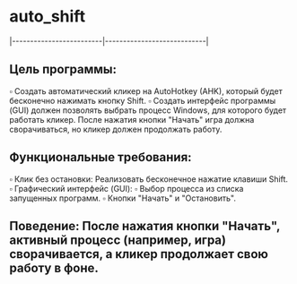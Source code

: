 # auto_shift

|-------------------------|----------------------------| 

## Цель программы:
▫️ Создать автоматический кликер на AutoHotkey (AHK), который будет бесконечно нажимать кнопку Shift. 
▫️ Создать интерфейс программы (GUI) должен позволять выбрать процесс Windows, для которого будет работать кликер. После нажатия кнопки "Начать" игра должна сворачиваться, но кликер должен продолжать работу.

## Функциональные требования:

▫️ Клик без остановки: Реализовать бесконечное нажатие клавиши Shift.
▫️ Графический интерфейс (GUI):
▫️ Выбор процесса из списка запущенных программ.
▫️ Кнопки "Начать" и "Остановить".

## Поведение: После нажатия кнопки "Начать", активный процесс (например, игра) сворачивается, а кликер продолжает свою работу в фоне.

